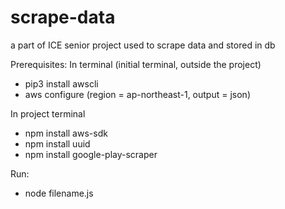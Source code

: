 # scrape-data
a part of ICE senior project used to scrape data and stored in db

Prerequisites:
In terminal (initial terminal, outside the project)
- pip3 install awscli
- aws configure 
  (region = ap-northeast-1, output = json)



In project terminal
- npm install aws-sdk
- npm install uuid
- npm install google-play-scraper

Run:
- node filename.js
